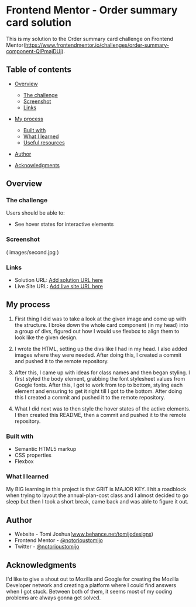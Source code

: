 # Frontend Mentor - Order summary card solution

This is my solution to the Order summary card challenge on Frontend Mentor(https://www.frontendmentor.io/challenges/order-summary-component-QlPmajDUj). 

## Table of contents

- [Overview](#overview)
  - [The challenge](#the-challenge)
  - [Screenshot](#screenshot)
  - [Links](#links)

- [My process](#my-process)
  - [Built with](#built-with)
  - [What I learned](#what-i-learned)
  - [Useful resources](#useful-resources)
- [Author](#author)
- [Acknowledgments](#acknowledgments)


## Overview

### The challenge

Users should be able to:

- See hover states for interactive elements

### Screenshot

( images/second.jpg )


### Links

- Solution URL: [Add solution URL here](https://www.frontendmentor.io/challenges/order-summary-component-QlPmajDUj/hub/order-summary-component-challenge-ZM196AiD5)
- Live Site URL: [Add live site URL here](https://notorious-order-summary-component.netlify.app/)

## My process

1. First thing I did was to take a look at the given image and come up with the structure. 
I broke down the whole card component (in my head) into a group of divs, figured out how I would use 
flexbox to align them to look like the given design.

2. I wrote the HTML, setting up the divs like I had in my head. I also added images where they were needed. 
After doing this, I created a commit and pushed it to the remote repository.

3. After this, I came up with ideas for class names and then began styling. I first styled the body element, 
grabbing the font stylesheet values from Google fonts. After this, I got to work from top to bottom, styling 
each element and ensuring to get it right till I got to the bottom. 
After doing this I created a commit and pushed it to the remote repository.

4. What I did next was to then style the hover states of the active elements. I then created this README,
then a commit and pushed it to the remote repository.

### Built with

- Semantic HTML5 markup
- CSS properties
- Flexbox



### What I learned

My BIG learning in this project is that GRIT is MAJOR KEY. I hit a roadblock when trying to layout the
annual-plan-cost class and I almost decided to go sleep but then I took a short break, came back and was
able to figure it out.





## Author

- Website - Tomi Joshua(www.behance.net/tomijodesigns)
- Frontend Mentor - [@notorioustomijo](https://www.frontendmentor.io/profile/notorioustomijo)
- Twitter - [@notorioustomijo](https://www.twitter.com/notorioustomijo)



## Acknowledgments

I'd like to give a shout out to Mozilla and Google for creating the Mozilla Developer network and creating a platform
where I could find answers when I got stuck. Between both of them, it seems most of my coding problems are always
gonna get solved.
